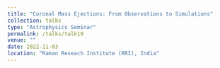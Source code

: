 ```yaml
---
title: "Coronal Mass Ejections: From Observations to Simulations"
collection: talks
type: "Astrophysics Seminar"
permalink: /talks/talk19
venue: ""
date: 2022-11-03
location: "Raman Reseach Institute (RRI), India"
---
```

